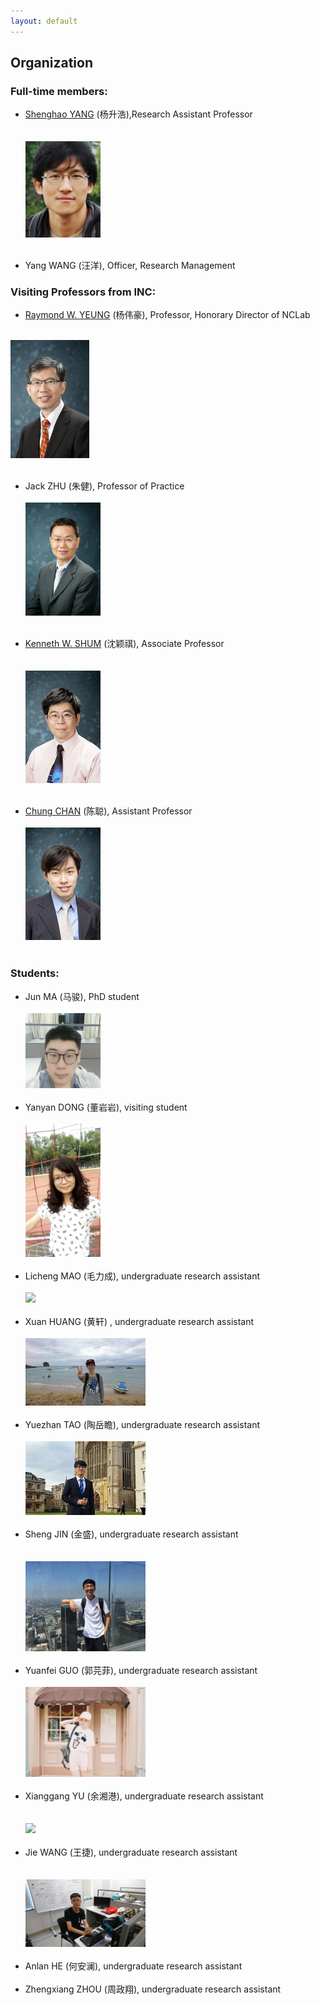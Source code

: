 ```yaml
---
layout: default
---
```


## Organization

### Full-time members:![]()

- [Shenghao YANG](https://shhyang.github.io/) (杨升浩),Research Assistant Professor<br/><br/>  
<img src="http://github.com/shhyang/nclab/raw/master/people/photos/image2.png" width="25%" /><br/><br/>

- Yang WANG (汪洋), Officer, Research Management

### Visiting Professors from INC:

- [Raymond W. YEUNG](https://www.ie.cuhk.edu.hk/people/raymond.shtml) (杨伟豪), Professor, Honorary Director of NCLab<br/><br/>
<img src="http://github.com/shhyang/nclab/raw/master/people/photos/WechatIMG30.jpeg" width="25%" />
<br/><br/>

- Jack ZHU (朱健), Professor of Practice<br/><br/>
<img src="http://github.com/shhyang/nclab/raw/master/people/photos/image4.jpeg" width="25%" /><br/><br/>

- [Kenneth W. SHUM](http://www.ie.cuhk.edu.hk/people/wkshum.shtml) (沈颖祺), Associate Professor<br/><br/>  
<img src="http://github.com/shhyang/nclab/raw/master/people/photos/WechatIMG29.jpeg" width="25%" /><br/><br/>

- [Chung CHAN](http://home.ie.cuhk.edu.hk/~cchan/) (陈聪), Assistant Professor<br/><br/>
<img src="http://github.com/shhyang/nclab/raw/master/people/photos/WechatIMG28.jpeg" width="25%" /><br/><br/>

### Students:

- Jun MA (马骏), PhD student<br/><br/> 
<img src="http://github.com/shhyang/nclab/raw/master/people/photos/WechatIMG16.jpeg" width="25%" /><br/><br/>
- Yanyan DONG (董岩岩), visiting student<br/><br/>
<img src="http://github.com/shhyang/nclab/raw/master/people/photos/WechatIMG18.jpeg" width="25%" /><br/><br/>
- Licheng MAO (毛力成), undergraduate research assistant<br/><br/>
<img src="http://github.com/shhyang/nclab/raw/master/people/photos/DSC_7397.JPG" width="40%" /><br/><br/>
- Xuan HUANG (黄轩) , undergraduate research assistant<br/><br/> 
<img src="http://github.com/shhyang/nclab/raw/master/people/photos/DSC_0333.JPG" width="40%" /><br/><br/>
- Yuezhan TAO (陶岳瞻), undergraduate research assistant<br/><br/>
<img src="http://github.com/shhyang/nclab/raw/master/people/photos/WechatIMG14.jpeg" width="40%" /><br/><br/>
- Sheng JIN (金盛), undergraduate research assistant<br/><br/>  
<img src="http://github.com/shhyang/nclab/raw/master/people/photos/WechatIMG13.jpeg" width="40%" /><br/><br/>
- Yuanfei GUO (郭芫菲), undergraduate research assistant<br/><br/> 
<img src="http://github.com/shhyang/nclab/raw/master/people/photos/WechatIMG110.jpeg" width="40%" /><br/><br/>
- Xianggang YU (余湘港), undergraduate research assistant<br/><br/>  
<img src="http://github.com/shhyang/nclab/raw/master/people/photos/DSC_7389.JPG" width="40%" /><br/><br/>
- Jie WANG (王捷), undergraduate research assistant<br/><br/>  
<img src="http://github.com/shhyang/nclab/raw/master/people/photos/WechatIMG19.jpeg" width="40%" /><br/><br/>
- Anlan HE (何安澜), undergraduate research assistant<br/><br/>
- Zhengxiang ZHOU (周政翔), undergraduate research assistant<br/><br/>  
